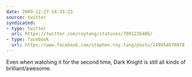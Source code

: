 ```yaml
---
date: 2009-12-27 14:33:23
source: twitter
syndicated:
- type: twitter
  url: https://twitter.com/roytang/statuses/7091226406/
- type: facebook
  url: https://www.facebook.com/stephen.roy.tang/posts/249954670878
---
```


Even when watching it for the second time, Dark Knight is still all kinds of brilliant/awesome.